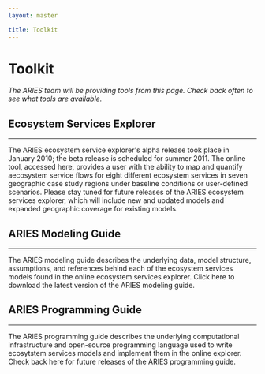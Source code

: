 ```yaml
---
layout: master

title: Toolkit
---
```

# Toolkit

<div id="resources-content" markdown="1">

*The ARIES team will be providing tools from this page. Check back
often to see what tools are available.*

## Ecosystem Services Explorer
-------------------------------

The ARIES ecosystem service explorer's alpha release took place in
January 2010; the beta release is scheduled for summer 2011. The
online tool, accessed here, provides a user with the ability to map
and quantify aecosystem service flows for eight different ecosystem
services in seven geographic case study regions under baseline
conditions or user-defined scenarios. Please stay tuned for future
releases of the ARIES ecosystem services explorer, which will include
new and updated models and expanded geographic coverage for existing
models.

<a class="launch-button-large"
   title="ARIES early preview, only for demonstration. Best seen with Firefox, Safari, or Google Chrome."
   onClick="window.open('http://ecoinformatics.uvm.edu/aries.app',
                        'ariesapp',
                        'toolbar=0,location=0,directories=0,status=0,menubar=0,scrollbars=0,resizable=0,width=1340,height=890');">
</a>

## ARIES Modeling Guide
------------------------

The ARIES modeling guide describes the underlying data, model
structure, assumptions, and references behind each of the ecosystem
services models found in the online ecosystem services explorer.
Click here to download the latest version of the ARIES modeling guide.

## ARIES Programming Guide
---------------------------

The ARIES programming guide describes the underlying computational
infrastructure and open-source programming language used to write
ecosytstem services models and implement them in the online explorer.
Check back here for future releases of the ARIES programming guide.

</div>
